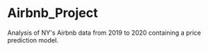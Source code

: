 # Airbnb_Project
Analysis of NY's Airbnb data from 2019 to 2020 containing a price prediction model.

